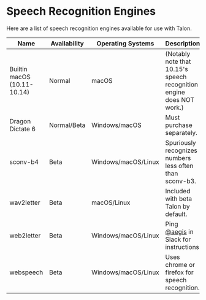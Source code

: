 # Speech Recognition Engines

Here are a list of speech recognition engines available for use with Talon.

| Name                        | Availability | Operating Systems   | Description                                                          | Link                                                                                          |
|-----------------------------|--------------|---------------------|----------------------------------------------------------------------|-----------------------------------------------------------------------------------------------|
| Builtin macOS (10.11-10.14) | Normal       | macOS               | (Notably note that 10.15's speech recognition engine does NOT work.) | n/a                                                                                           |
| Dragon Dictate 6            | Normal/Beta  | Windows/macOS       | Must purchase separately.                                            | [Windows](https://talon.wiki/SettingUpTalonWindows10Dragon/)    |
| sconv-b4                      | Beta         | Windows/macOS/Linux | Spuriously recognizes numbers less often than sconv-b3.                | [link](https://talon.wiki/model_4_instructions/) |
| wav2letter                  | Beta         | macOS/Linux         | Included with beta Talon by default.                                 | n/a                                                                                           |
| web2letter                  | Beta         | Windows/macOS/Linux | Ping [@aegis](https://talonvoice.slack.com/archives/D01370VB46L) in Slack for instructions                                     |                              |
| webspeech                  | Beta         | Windows/macOS/Linux | Uses chrome or firefox for speech recognition.                 | [link](https://talonvoice.slack.com/archives/G9YTMSZ2T/p1591830066339600) |
